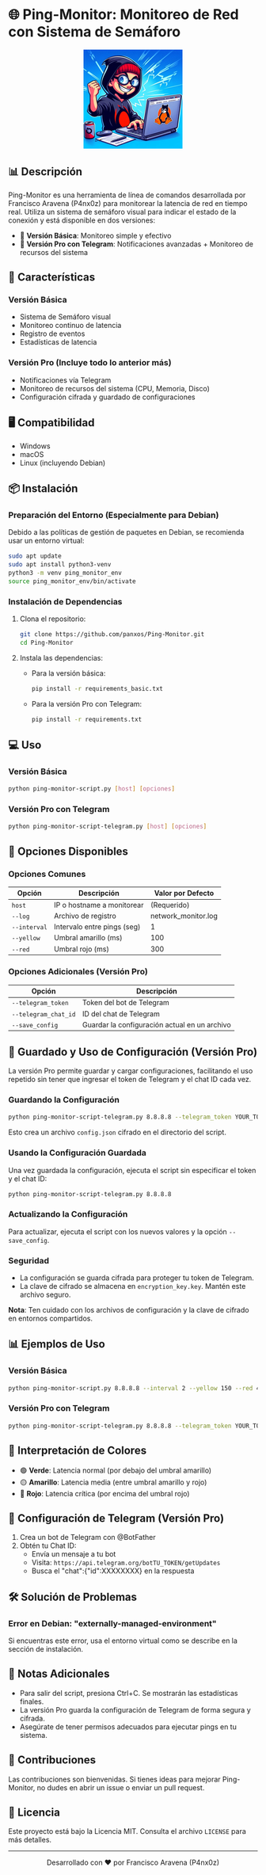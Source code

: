 # 🌐 Ping-Monitor: Monitoreo de Red con Sistema de Semáforo

<p align="center">
  <img src="https://raw.githubusercontent.com/panxos/ConfServerDebian/main/panxos_logo.png" alt="Logo" width="200" height="200">
</p>

## 📊 Descripción

Ping-Monitor es una herramienta de línea de comandos desarrollada por Francisco Aravena (P4nx0z) para monitorear la latencia de red en tiempo real. Utiliza un sistema de semáforo visual para indicar el estado de la conexión y está disponible en dos versiones:

- 🔹 **Versión Básica**: Monitoreo simple y efectivo
- 🔷 **Versión Pro con Telegram**: Notificaciones avanzadas + Monitoreo de recursos del sistema

## 🌟 Características

### Versión Básica
- Sistema de Semáforo visual
- Monitoreo continuo de latencia
- Registro de eventos
- Estadísticas de latencia

### Versión Pro (Incluye todo lo anterior más)
- Notificaciones vía Telegram
- Monitoreo de recursos del sistema (CPU, Memoria, Disco)
- Configuración cifrada y guardado de configuraciones

## 🖥️ Compatibilidad

- Windows
- macOS
- Linux (incluyendo Debian)

## 📦 Instalación

### Preparación del Entorno (Especialmente para Debian)

Debido a las políticas de gestión de paquetes en Debian, se recomienda usar un entorno virtual:

```bash
sudo apt update
sudo apt install python3-venv
python3 -m venv ping_monitor_env
source ping_monitor_env/bin/activate
```

### Instalación de Dependencias

1. Clona el repositorio:
   ```bash
   git clone https://github.com/panxos/Ping-Monitor.git
   cd Ping-Monitor
   ```

2. Instala las dependencias:
   - Para la versión básica:
     ```bash
     pip install -r requirements_basic.txt
     ```
   - Para la versión Pro con Telegram:
     ```bash
     pip install -r requirements.txt
     ```

## 💻 Uso

### Versión Básica
```bash
python ping-monitor-script.py [host] [opciones]
```

### Versión Pro con Telegram
```bash
python ping-monitor-script-telegram.py [host] [opciones]
```

## 🔧 Opciones Disponibles

### Opciones Comunes

| Opción | Descripción | Valor por Defecto |
|--------|-------------|-------------------|
| `host` | IP o hostname a monitorear | (Requerido) |
| `--log` | Archivo de registro | network_monitor.log |
| `--interval` | Intervalo entre pings (seg) | 1 |
| `--yellow` | Umbral amarillo (ms) | 100 |
| `--red` | Umbral rojo (ms) | 300 |

### Opciones Adicionales (Versión Pro)

| Opción | Descripción |
|--------|-------------|
| `--telegram_token` | Token del bot de Telegram |
| `--telegram_chat_id` | ID del chat de Telegram |
| `--save_config` | Guardar la configuración actual en un archivo |

## 💾 Guardado y Uso de Configuración (Versión Pro)

La versión Pro permite guardar y cargar configuraciones, facilitando el uso repetido sin tener que ingresar el token de Telegram y el chat ID cada vez.

### Guardando la Configuración

```bash
python ping-monitor-script-telegram.py 8.8.8.8 --telegram_token YOUR_TOKEN --telegram_chat_id YOUR_CHAT_ID --save_config
```

Esto crea un archivo `config.json` cifrado en el directorio del script.

### Usando la Configuración Guardada

Una vez guardada la configuración, ejecuta el script sin especificar el token y el chat ID:

```bash
python ping-monitor-script-telegram.py 8.8.8.8
```

### Actualizando la Configuración

Para actualizar, ejecuta el script con los nuevos valores y la opción `--save_config`.

### Seguridad

- La configuración se guarda cifrada para proteger tu token de Telegram.
- La clave de cifrado se almacena en `encryption_key.key`. Mantén este archivo seguro.

**Nota**: Ten cuidado con los archivos de configuración y la clave de cifrado en entornos compartidos.

## 📊 Ejemplos de Uso

### Versión Básica
```bash
python ping-monitor-script.py 8.8.8.8 --interval 2 --yellow 150 --red 400
```

### Versión Pro con Telegram
```bash
python ping-monitor-script-telegram.py 8.8.8.8 --telegram_token YOUR_TOKEN --telegram_chat_id YOUR_CHAT_ID --save_config
```

## 🎨 Interpretación de Colores

- 🟢 **Verde**: Latencia normal (por debajo del umbral amarillo)
- 🟡 **Amarillo**: Latencia media (entre umbral amarillo y rojo)
- 🔴 **Rojo**: Latencia crítica (por encima del umbral rojo)

## 🔔 Configuración de Telegram (Versión Pro)

1. Crea un bot de Telegram con @BotFather
2. Obtén tu Chat ID:
   - Envía un mensaje a tu bot
   - Visita: `https://api.telegram.org/botTU_TOKEN/getUpdates`
   - Busca el "chat":{"id":XXXXXXXX} en la respuesta

## 🛠️ Solución de Problemas

### Error en Debian: "externally-managed-environment"

Si encuentras este error, usa el entorno virtual como se describe en la sección de instalación.

## 📝 Notas Adicionales

- Para salir del script, presiona Ctrl+C. Se mostrarán las estadísticas finales.
- La versión Pro guarda la configuración de Telegram de forma segura y cifrada.
- Asegúrate de tener permisos adecuados para ejecutar pings en tu sistema.

## 🤝 Contribuciones

Las contribuciones son bienvenidas. Si tienes ideas para mejorar Ping-Monitor, no dudes en abrir un issue o enviar un pull request.

## 📜 Licencia

Este proyecto está bajo la Licencia MIT. Consulta el archivo `LICENSE` para más detalles.

---

<p align="center">
  Desarrollado con ❤️ por Francisco Aravena (P4nx0z)
</p>

